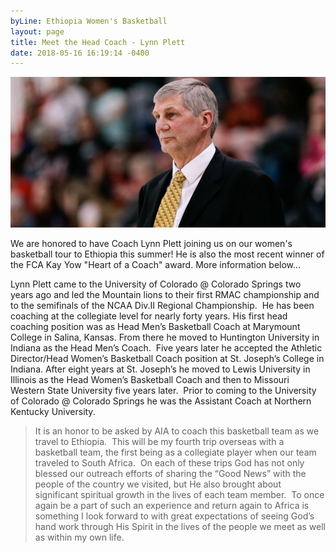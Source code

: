```yaml
---
byLine: Ethiopia Women's Basketball
layout: page
title: Meet the Head Coach - Lynn Plett
date: 2018-05-16 16:19:14 -0400
---
```

![](/uploads/2018/05/16/lynn-plett-header.jpg)

We are honored to have Coach Lynn Plett joining us on our women's basketball tour to Ethiopia this summer! He is also the most recent winner of the FCA Kay Yow "Heart of a Coach" award. More information below...

Lynn Plett came to the University of Colorado @ Colorado Springs two years ago and led the Mountain lions to their first RMAC championship and to the semifinals of the NCAA Div.II Regional Championship.  He has been coaching at the collegiate level for nearly forty years.  His first head coaching position was as Head Men’s Basketball Coach at Marymount College in Salina, Kansas.  From there he moved to Huntington University in Indiana as the Head Men’s Coach.  Five years later he accepted the Athletic Director/Head Women’s Basketball Coach position at St. Joseph’s College in Indiana.  After eight years at St. Joseph’s he moved to Lewis University in Illinois as the Head Women’s Basketball Coach and then to Missouri Western State University five years later.  Prior to coming to the University of Colorado @ Colorado Springs he was the Assistant Coach at Northern Kentucky University.

> It is an honor to be asked by AIA to coach this basketball team as we travel to Ethiopia.  This will be my fourth trip overseas with a basketball team, the first being as a collegiate player when our team traveled to South Africa.  On each of these trips God has not only blessed our outreach efforts of sharing the “Good News” with the people of the country we visited, but He also brought about significant spiritual growth in the lives of each team member.  To once again be a part of such an experience and return again to Africa is something I look forward to with great expectations of seeing God’s hand work through His Spirit in the lives of the people we meet as well as within my own life.   